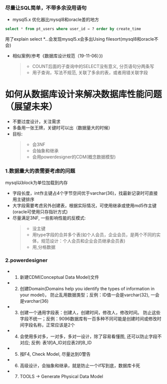 
### 尽量让SQL简单，不带多余没用语句
* mysql5.x 优化器比mysql8和oracle差的地方
```sql
select * from pt_users where user_id = ? order by create_time 
```
用了explain select *...会发现mysql5.x会多出Using filesort(mysql8和oracle不会)
* 相似案例(参考《数据库设计规范（19-11-06）》)
    > * COUNT后面的子查询中的SELECT没有意义, 分页语句分两条写
    > * 用子查询，写法不规范, 关联了多余的表，或者用错关联字段


# 如何从数据库设计来解决数据库性能问题（展望未来）
* 不要过度设计，关注需求
* 多备用一张王牌，关键时可以出（数据量大的时候）
* 目标:
    > * 会3NF
    > * 会抽象和继承
    > * 会用powerdesigner的CDM(概念数据模型)

### 1.数据量大的表需要考虑的问题
mysql以block为单位加载到内存
* 字段长度，int作主键占4个字节空间优于varchar(36)，找最新记录时可直接用主键排序
* 大字段需要考虑另外创建表，根据实际情况，可使用继承或使用md5作主键(oracle可使用只存指针方式)
* 尽量满足3NF, 一些影响性能的反模式:
    > * 没主键
    > * 用type字段的合并多个表(如个人会员，企业会员，是两个不同的实体，规范设计：个人会员和企业会员继承会员表)
    > * 用,分格数据
 
### 2.powerdesigner
* 1. 新建CDM(Conceptual Data Model)文件
* 2. 创建Domain(Domains help you identify the types of information in your model)，
防止乱用数据类型；反例：ID值一会是varchar(32), 一会是varchar(36)
* 3. 创建一个通用字段表：创建人，创建时间，修改人，修改时间。
防止这些字段不统一；反例：9096数据库有一百多种不同可能是创建时间或修改时间字段名称，正常应该是2个
* 4. 会使用多对多，一对多，多对一设计，除了容易看懂图,
还可以防止字段不对应; 反例: 表1的A_ID对应表2的B_ID
* 5. 按F4, Check Model, 尽量达到0警告
* 6. 高级设计，会抽象和继承，就是防止一个if写到底，数据库卡死
* 7. TOOLS -> Generate Physical Data Model



















